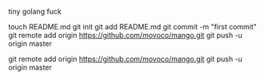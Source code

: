 tiny golang fuck


touch README.md
git init
git add README.md
git commit -m "first commit"
git remote add origin https://github.com/movoco/mango.git
git push -u origin master


git remote add origin https://github.com/movoco/mango.git
git push -u origin master